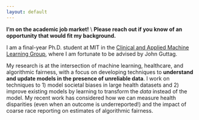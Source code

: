 ```yaml
---
layout: default
---
```


**I’m on the academic job market!** \\
**Please reach out if you know of an opportunity that would fit my background.**


I am a final-year Ph.D. student at MIT in the [Clinical and Applied Machine Learning Group](https://mit-caml.github.io), where I am fortunate to be advised by John Guttag.

My research is at the intersection of machine learning, healthcare, and algorithmic fairness, with a focus on developing techniques to **understand and update models in the presence of unreliable data**. I work on techniques to 1)  model societal biases in large health datasets and 2) improve existing models by learning to transform the *data* instead of the model. My recent work has considered how we can measure health disparities (even when an outcome is underreported!) and the impact of coarse race reporting on estimates of algorithmic fairness.

<!-- Before this, I was at MIT for undergrad, where I majored in computer science with a concentration in South Asian studies. I have also spent time working with lovely collaborators at Microsoft Research (x2), Borealis AI, D.E. Shaw Research, Counsyl, and Aetion.  -->